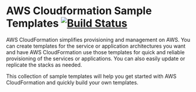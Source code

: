 # AWS Cloudformation Sample Templates  [![Build Status](https://github.com/saidsef/aws-cloudformation-sample-templates/actions/workflows/validate.yml/badge.svg)](#aws-cloudformation-sample-templates)

AWS CloudFormation simplifies provisioning and management on AWS. You can create templates for the service or application architectures you want and have AWS CloudFormation use those templates for quick and reliable provisioning of the services or applications. You can also easily update or replicate the stacks as needed.

This collection of sample templates will help you get started with AWS CloudFormation and quickly build your own templates.
